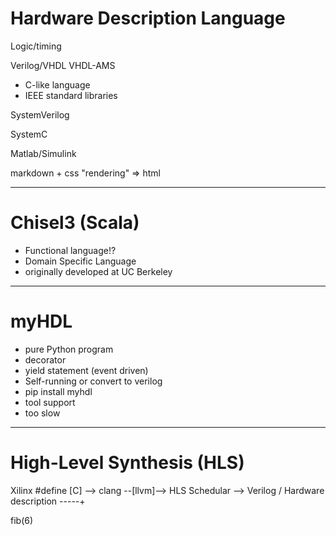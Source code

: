 # Hardware Description Language

Logic/timing

Verilog/VHDL
VHDL-AMS

- C-like language
- IEEE standard libraries

SystemVerilog

SystemC

Matlab/Simulink

markdown + css "rendering" => html

---

# Chisel3 (Scala)

- Functional language!?
- Domain Specific Language
- originally developed at UC Berkeley

---

# myHDL

- pure Python program
- decorator
- yield statement (event driven)
- Self-running or convert to verilog
- pip install myhdl
- tool support
- too slow

---

# High-Level Synthesis (HLS)

Xilinx
#define
[C] --> clang --[llvm]--> HLS Schedular --> Verilog
                               /
    Hardware description -----+

fib(6)
